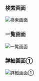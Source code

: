 ### 検索画面
![検索画面](https://github.com/RikuMaeda/shopsearch/assets/115796549/cbfcc903-34d0-44c2-a25e-ca0ee7a65743)

### 一覧画面
![一覧画面](https://github.com/RikuMaeda/shopsearch/assets/115796549/7dfbd6e4-c2a1-4f40-9107-cb323ad420ce)

### 詳細画面①
![詳細画面①](https://github.com/RikuMaeda/shopsearch/assets/115796549/af0e7ecb-461c-48d4-a229-990be6288182)
